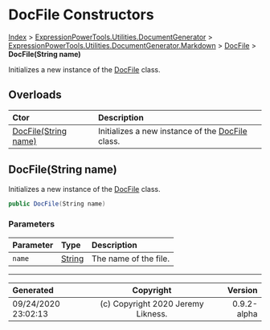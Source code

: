 ﻿# DocFile Constructors

[Index](../index.md) > [ExpressionPowerTools.Utilities.DocumentGenerator](ExpressionPowerTools.Utilities.DocumentGenerator.a.md) > [ExpressionPowerTools.Utilities.DocumentGenerator.Markdown](ExpressionPowerTools.Utilities.DocumentGenerator.Markdown.n.md) > [DocFile](ExpressionPowerTools.Utilities.DocumentGenerator.Markdown.DocFile.cs.md) > **DocFile(String name)**

Initializes a new instance of the [DocFile](ExpressionPowerTools.Utilities.DocumentGenerator.Markdown.DocFile.cs.md) class.

## Overloads

| Ctor | Description |
| :-- | :-- |
| [DocFile(String name)](#docfilestring-name) | Initializes a new instance of the [DocFile](ExpressionPowerTools.Utilities.DocumentGenerator.Markdown.DocFile.cs.md) class. |

## DocFile(String name)

Initializes a new instance of the [DocFile](ExpressionPowerTools.Utilities.DocumentGenerator.Markdown.DocFile.cs.md) class.

```csharp
public DocFile(String name)
```

### Parameters

| Parameter | Type | Description |
| :-- | :-- | :-- |
| `name` | [String](https://docs.microsoft.com/dotnet/api/system.string) | The name of the file. |



---

| Generated | Copyright | Version |
| :-- | :-: | --: |
| 09/24/2020 23:02:13 | (c) Copyright 2020 Jeremy Likness. | 0.9.2-alpha |
